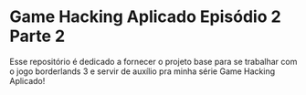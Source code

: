 # Game Hacking Aplicado Episódio 2 Parte 2

Esse repositório é dedicado a fornecer o projeto base para se trabalhar com o jogo borderlands 3 e servir de auxílio pra minha série Game Hacking Aplicado!
